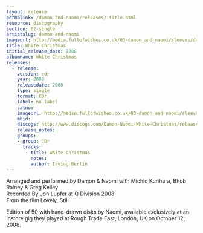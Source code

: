 ```yaml
---
layout: release
permalink: /damon-and-naomi/releases/:title.html
resource: discography
section: 02-single
artistslug: damon-and-naomi
imageurl: http://media.fullofwishes.co.uk/03-damon_and_naomi/sleeves/damon-and-naomi-white-christmas.jpg
title: White Christmas
initial_release_date: 2008
albumname: White Christmas
releases:
  - release: 
    version: cdr
    year: 2008
    releasedate: 2008
    type: single
    format: CDr
    label: no label
    catno: 
    imageurl: http://media.fullofwishes.co.uk/03-damon_and_naomi/sleeves/damon-and-naomi-white-christmas.jpg
    mbid: 
    discogs: http://www.discogs.com/Damon-Naomi-White-Christmas/release/1494673master/434581
    release_notes:
    groups:
    - group: CDr
      tracks:
       - title: White Christmas
         notes: 
         author: Irving Berlin
---
```

Arranged and performed by Damon & Naomi with Michio Kurihara, Bhob Rainey & Greg Kelley  
Recorded By Jon Lupfer at Q Division 2008  
From the film Lovely, Still

Edition of 50 with hand-drawn disks by Naomi, available exclusively at an instore gig they played at Rough Trade East, London, UK on October 12, 2008.